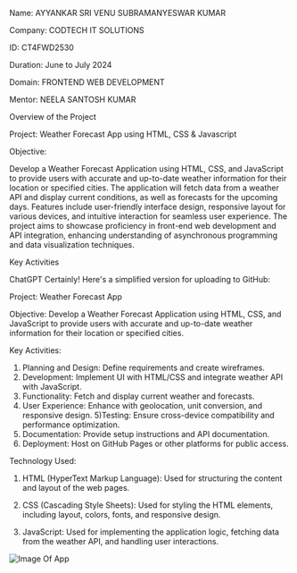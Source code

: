 Name: AYYANKAR SRI VENU SUBRAMANYESWAR KUMAR

Company: CODTECH IT SOLUTIONS

ID: CT4FWD2530

Duration: June to July 2024

Domain: FRONTEND WEB DEVELOPMENT

Mentor: NEELA SANTOSH KUMAR

Overview of the Project

Project: Weather Forecast App using HTML, CSS & Javascript

Objective:

Develop a Weather Forecast Application using HTML, CSS, and JavaScript to provide users with accurate and up-to-date weather information for their location or specified cities. The application will fetch data from a weather API and display current conditions, as well as forecasts for the upcoming days. Features include user-friendly interface design, responsive layout for various devices, and intuitive interaction for seamless user experience. The project aims to showcase proficiency in front-end web development and API integration, enhancing understanding of asynchronous programming and data visualization techniques.

Key Activities


ChatGPT
Certainly! Here's a simplified version for uploading to GitHub:

Project: Weather Forecast App

Objective: Develop a Weather Forecast Application using HTML, CSS, and JavaScript to provide users with accurate and up-to-date weather information for their location or specified cities.

Key Activities:

1) Planning and Design: Define requirements and create wireframes.
2) Development: Implement UI with HTML/CSS and integrate weather API with JavaScript.
3) Functionality: Fetch and display current weather and forecasts.
4) User Experience: Enhance with geolocation, unit conversion, and responsive design.
5)Testing: Ensure cross-device compatibility and performance optimization.
6) Documentation: Provide setup instructions and API documentation.
7) Deployment: Host on GitHub Pages or other platforms for public access.

Technology Used:

1) HTML (HyperText Markup Language): Used for structuring the content and layout of the web pages.

2) CSS (Cascading Style Sheets): Used for styling the HTML elements, including layout, colors, fonts, and responsive design.

3) JavaScript: Used for implementing the application logic, fetching data from the weather API, and handling user interactions.

![Image Of App](https://github.com/VenuAyyankar/CODTECH-Task1/assets/132980829/50f5b403-d6b1-4a32-be76-486b2979dbce)

